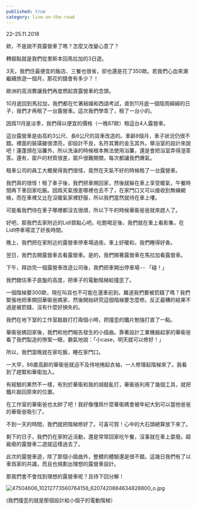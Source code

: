 ```yaml
---
published: true
category: live-on-the-road
---
```

22–25.11.2018

欸，不是說不買露營車了嗎？怎麼又改變心意了？

轉捩點就是我們從里斯本回馬拉加的3日遊。

3天，我們住最便宜的飯店、三餐也很省，卻也還是花了350歐。若我們心血來潮繼續旅遊一個月，那花的錢會有多少？！

歐洲的高消費讓我們再度燃起買露營車的念頭。

10月底回到馬拉加，我們都在忙著結婚和西語考試，直到11月底一個陰雨綿綿的日子，我們才再租了一台露營車。這次我們學乖了，租了一台小的。

因爲11月是淡季，我們得以便宜的價格（一晚87歐）租這台4人露營車。

這台露營車是由高約3公尺、長6公尺的貨車改造的。車齡8個月，車子狀況仍很不錯。裡面的裝璜雖很漂亮，卻設計不良，名符其實的金玉其外。舉浴室的設計來說吧！蓮蓬頭在浴簾外，所以洗澡的時候根本無法使用浴簾，還是會把浴室弄得溼答答。還有，窗戶的材質很差，窗戶很難開關，每次都讓我們爆氣。

租車公司的員工大概覺得我們很怪，竟然在天氣不好的時候租了一台露營車。

我們真的很怪！租了車子後，我們把車開回家，然後就躲在車上享受暖氣，午餐時間再下車回家吃飯。因爲天氣很差哪裡也去不了，在家門口又可以接收到無線網絡，而在車裡又比在沒暖氣家裡舒服，所以我們當然就待在車上嘍。

可能看我們待在車子哪裡都沒去很煩，所以下午的時候華衞爸爸就來趕人了。

好吧，那我們去家附近的Lidl買點心吧。吃飽喝足後，我們就在車上看影集，在Lidl停車場混了好長時間。

晚上，我們把在家附近的露營車停車場過夜。車上好暖和，我們睡得好香。

翌日，我們去開露營車去看露營車。是的，我們開著露營車在馬拉加看露營車。

下午，拜訪完一個露營車改造公司後，我們把車開出停車場 - - 「碰！」

我們錯估車子底盤的高度，把車子的電動階梯給撞歪了。

一個階梯要300歐，現在叫貨也不可能在還車前到。難道我們要被罰錢了嗎？我們緊張地把車開回華衞爸媽家，然後開始研究這個階梯要怎麼修。反正最糟的結果不過是被罰錢，沒有什麼好損失的。

我們在地下室的工作室敲敲打打兩個小時，把撞歪的鐵片勉強打直了一點。

華衞爸媽回家後，我們和他們報告發生的小插曲。靠著設計工業機器起家的華衞爸看了我們製造的慘案一眼，霸氣地說：「小case，明天就可以修好！」

所以，我們當晚就在家吃飯，睡在家門口。

一大早，86歲高齡的華衞爸就迫不及待地捲起衣袖，一人修理起階梯來了。我看到了趕緊和華衞加入。

有經驗的果然不一樣，有別於華衛和我的胡敲亂打，華衞爸利用了幾個工具，就把鐵片敲回原來的位置。

在工作室的華衞爸也太帥了吧！我好像懂爲什麼華衞媽會被年紀大到可以當他爸爸的華衞爸吸引了。

不到一天的時間，我們就把階梯修好了。可喜可賀！心中的大石頭總算放下來了。

剩下的日子，我們仍在家附近活動，還是常常回家吃午餐，沒事就在車上耍廢。超級廢的露營車二遊就這樣過去了。

此次的露營車遊，除了那個小插曲外，整體的體驗還是很不錯。這幾日我們有了以車爲家的共識，而且也規劃出理想的露營車設計。

那我們會不會找到理想的露營車呢？且待下回分解！

![47504606_10212773560764156_6207420884634828800_o.jpg]({{site.baseurl}}/images/47504606_10212773560764156_6207420884634828800_o.jpg)

(我們撞歪的就是那個設計給小個子的電動階梯）
